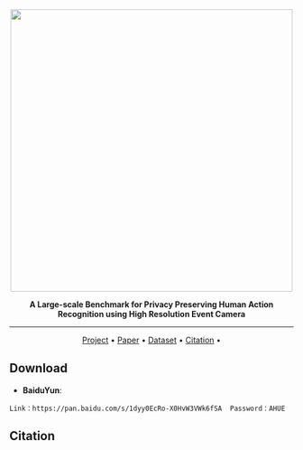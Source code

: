 <div align="center">

<img src="https://github.com/wangxiao5791509/CeleXHAR_Benchmark/blob/main/figures/celexhar_logo.png" width="500px">
  
**A Large-scale Benchmark for Privacy Preserving Human Action Recognition using High Resolution Event Camera**

------

<p align="center">
  <a href="#Project">Project</a> •
  <a href="">Paper</a> • 
  <a href="#Dataset">Dataset</a> •
  <a href="#citation">Citation</a> •
</p>

</div>





## Download 

* **BaiduYun**: 
```
Link：https://pan.baidu.com/s/1dyy0EcRo-X0HvW3VWk6fSA  Password：AHUE 
```



## Citation 
```

```

